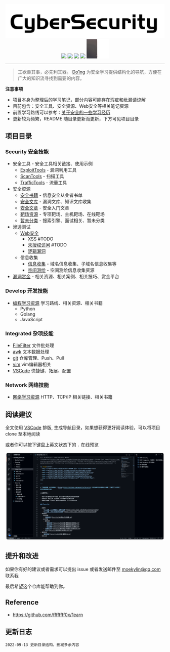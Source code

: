 <!-- # Security - Cyber Security Notes
![Categories](https://img.shields.io/badge/Categories-knowledge-orange) ![GitHub last commit](https://img.shields.io/github/last-commit/moekylin/Security) ![GitHub stars](https://img.shields.io/github/stars/moekylin/Security) ![GitHub repo size](https://img.shields.io/github/repo-size/moekylin/Security) -->

<p align=center>
  <img src="@attachment/images/banner/README.png" style="width:600px"><br>
  <img src=https://img.shields.io/badge/Categories-knowledge-orange>
  <img src=https://img.shields.io/github/last-commit/moekylin/Security>
  <img src=https://img.shields.io/github/stars/moekylin/Security>
  <img src=https://img.shields.io/github/repo-size/moekylin/Security>
  <img src="@attachment/images/banner/shimahara.gif" style="width:70px">
</p>

---

> 工欲善其事，必先利其器。 [Do1ng](https://github.com/moekylin/Security) 为安全学习提供结构化的导航，方便在广大的知识流寻找到需要的内容。

**注意事项**

- 项目本身为整理后的学习笔记，部分内容可能存在瑕疵和纰漏请谅解
- 目前包含：安全工具、安全资源、Web安全等相关笔记资源
- 前置学习路线可以参考：[关于安全的一些学习经历](https://www.yuque.com/moekylin/blog/figbfo)
- 更新较为频繁，README 随目录更新而更新，下方可见项目目录

## 项目目录

### Security 安全技能

- 安全工具 - 安全工具相关链接、使用示例
  - [ExploitTools](Security/安全工具/ExploitTools.md) - 漏洞利用工具
  - [ScanTools](Security/安全工具/ScanTools.md) - 扫描工具
  - [TrafficTools](Security/安全工具/TrafficTools.md) - 流量工具
- 安全资源
  - [安全书籍](Security/安全资源/安全书籍.md) - 信息安全从业者书单
  - [安全文库](Security/安全资源/安全文库.md) - 漏洞文库、知识文库收集
  - [安全文章](Security/安全资源/安全文章.md) - 安全入门文章
  - [靶场资源](Security/安全资源/靶场资源.md) - 专项靶场、主机靶场、在线靶场
  - [暂未分类](Security/安全资源/暂未分类.md) - 搜索引擎、面试相关、暂未分类
- 渗透测试
  - [Web安全](Security/渗透测试/Web安全)
    - [XSS](Security/渗透测试/Web安全/XSS.md)  #TODO
    - [未授权访问](Security/渗透测试/Web安全/未授权访问.md) #TODO
    - [逻辑漏洞](Security/渗透测试/Web安全/逻辑漏洞.md)
  - 信息收集
    - [信息收集](Security/渗透测试/信息收集/信息收集.md) - 域名信息收集、子域名信息收集等
    - [空间测绘](Security/渗透测试/信息收集/空间测绘.md) - 空间测绘信息收集资源
- [漏洞赏金](Security/漏洞赏金.md) - 相关资源、相关案例、相关技巧、赏金平台

### Develop 开发技能

- [编程学习资源](Develop/编程学习资源.md) 学习路线、相关资源、相关书籍
  - Python
  - Golang
  - JavaScript

### Integrated 杂项技能

- [FileFilter](Integrated/FileFilter.md) 文件批处理
- [awk](Integrated/awk.md) 文本数据处理
- [git](Integrated/git.md) 仓库管理、Push、Pull
- [vim](Integrated/vim.md) vim编辑器相关
- [VSCode](Integrated/VSCode.md) 快捷键、拓展、配置

### Network 网络技能

- [网络学习资源](Network/网络学习资源.md) HTTP、TCP/IP 相关链接、相关书籍

## 阅读建议

全文使用 [VSCode](https://azure.microsoft.com/zh-cn/products/visual-studio-code/) 排版, 生成导航目录，如果想获得更好阅读体验，可以将项目 clone 至本地阅读

或者你可以按下键盘上英文状态下的 `.` 在线预览

![README_1](@attachment/images/banner/README_1.png)

## 提升和改进

如果你有好的建议或者需求可以提出 issue 或者发送邮件至 moekylin@qq.com 联系我

最后希望这个仓库能帮助到你。

## Reference

- <https://github.com/ffffffff0x/1earn>

## 更新日志

```
2022-09-13 更新目录结构、删减多余内容
```

